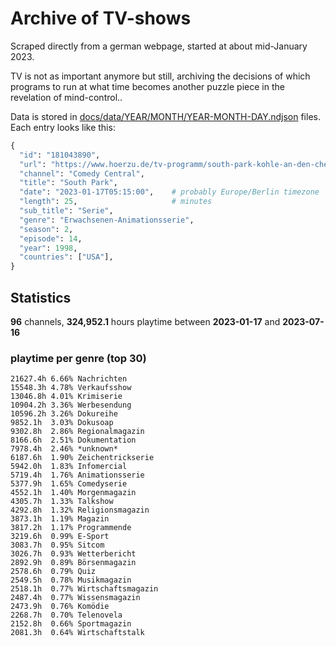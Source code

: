 # Archive of TV-shows

Scraped directly from a german webpage, started at about mid-January 2023.

TV is not as important anymore but still, archiving the decisions of which programs to run at what time
becomes another puzzle piece in the revelation of mind-control.. 

Data is stored in [docs/data/YEAR/MONTH/YEAR-MONTH-DAY.ndjson](docs/data/) files. 
Each entry looks like this:

```python
{
  "id": "181043890", 
  "url": "https://www.hoerzu.de/tv-programm/south-park-kohle-an-den-chefkoch/bid_181043890/", 
  "channel": "Comedy Central", 
  "title": "South Park", 
  "date": "2023-01-17T05:15:00",    # probably Europe/Berlin timezone 
  "length": 25,                     # minutes 
  "sub_title": "Serie", 
  "genre": "Erwachsenen-Animationsserie", 
  "season": 2, 
  "episode": 14, 
  "year": 1998, 
  "countries": ["USA"],
}
```

## Statistics

**96** channels, **324,952.1** hours playtime between **2023-01-17** and **2023-07-16**


### playtime per genre (top 30)

    21627.4h 6.66% Nachrichten
    15548.3h 4.78% Verkaufsshow
    13046.8h 4.01% Krimiserie
    10904.2h 3.36% Werbesendung
    10596.2h 3.26% Dokureihe
    9852.1h  3.03% Dokusoap
    9302.8h  2.86% Regionalmagazin
    8166.6h  2.51% Dokumentation
    7978.4h  2.46% *unknown*
    6187.6h  1.90% Zeichentrickserie
    5942.0h  1.83% Infomercial
    5719.4h  1.76% Animationsserie
    5377.9h  1.65% Comedyserie
    4552.1h  1.40% Morgenmagazin
    4305.7h  1.33% Talkshow
    4292.8h  1.32% Religionsmagazin
    3873.1h  1.19% Magazin
    3817.2h  1.17% Programmende
    3219.6h  0.99% E-Sport
    3083.7h  0.95% Sitcom
    3026.7h  0.93% Wetterbericht
    2892.9h  0.89% Börsenmagazin
    2578.6h  0.79% Quiz
    2549.5h  0.78% Musikmagazin
    2518.1h  0.77% Wirtschaftsmagazin
    2487.4h  0.77% Wissensmagazin
    2473.9h  0.76% Komödie
    2268.7h  0.70% Telenovela
    2152.8h  0.66% Sportmagazin
    2081.3h  0.64% Wirtschaftstalk
